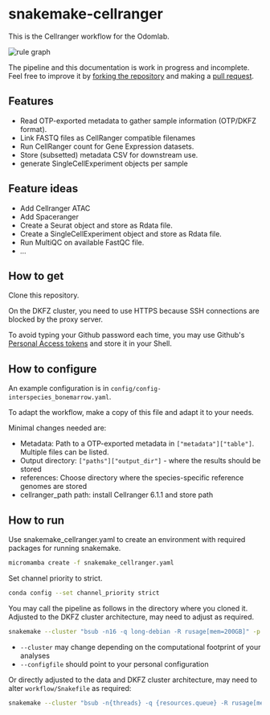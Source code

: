 # snakemake-cellranger


This is the Cellranger workflow for the Odomlab. 

![rule graph](docs/rulegraph.png)


The pipeline and this documentation is work in progress and incomplete. Feel free to improve it by 
[forking the repository](https://docs.github.com/en/pull-requests/collaborating-with-pull-requests/working-with-forks/about-forks) and making 
a [pull request](https://docs.github.com/en/pull-requests/collaborating-with-pull-requests/proposing-changes-to-your-work-with-pull-requests/creating-a-pull-request-from-a-fork). 

## Features

 - Read OTP-exported metadata to gather sample information (OTP/DKFZ format).
 - Link FASTQ files as CellRanger compatible filenames
 - Run CellRanger count for Gene Expression datasets.   
 - Store (subsetted) metadata CSV for downstream use. 
 - generate SingleCellExperiment objects per sample

## Feature ideas

- Add Cellranger ATAC
- Add Spaceranger
- Create a Seurat object and store as Rdata file.
- Create a SingleCellExperiment object and store as Rdata file.
- Run MultiQC on available FastQC file.
- *...*


## How to get

Clone this repository.

On the DKFZ cluster, you need to use HTTPS because SSH connections are blocked by the proxy server. 

To avoid typing your Github password each time, you may use Github's [Personal Access tokens](https://docs.github.com/en/authentication/keeping-your-account-and-data-secure/creating-a-personal-access-token) and store it in your 
Shell. 

## How to configure

An example configuration is in `config/config-interspecies_bonemarrow.yaml`.

To adapt the workflow, make a copy of this file and adapt it to your needs.

Minimal changes needed are: 

 * Metadata: Path to a OTP-exported metadata in `["metadata"]["table"]`. Multiple files can be listed. 
 * Output directory: `["paths"]["output_dir"]` - where the results should be stored
 * references: Choose directory where the species-specific reference genomes are stored
 * cellranger_path path: install Cellranger 6.1.1 and store path

## How to run 

Use snakemake_cellranger.yaml to create an environment with required packages
for running snakemake.

```bash
micromamba create -f snakemake_cellranger.yaml
```

Set channel priority to strict.

```bash
conda config --set channel_priority strict
```

You may call the pipeline as follows in the directory where you cloned it. 
Adjusted to the DKFZ cluster architecture, may need to adjust as required.

```bash
snakemake --cluster "bsub -n16 -q long-debian -R rusage[mem=200GB]" -p -j4 -c42 --configfile config/config-interspecies-bonwmarrow.yaml --use-conda --conda-frontend conda
```

 - `--cluster` may change depending on the computational footprint of your analyses
 - `--configfile` should point to your personal configuration
 
Or directly adjusted to the data and DKFZ cluster architecture, may need to alter `workflow/Snakefile` as required:

```bash
snakemake --cluster "bsub -n{threads} -q {resources.queue} -R rusage[mem={resources.mem_mb}]" -p -j66 -c42 --configfile ../config/config-interspecies-bonemarrow.yaml --latency-wait 60 --use-conda --conda-frontend conda -n
```
